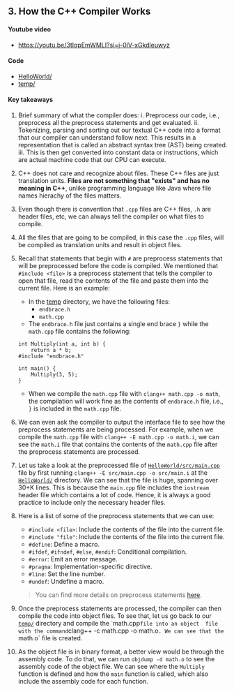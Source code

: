 ## 3. How the C++ Compiler Works

#### Youtube video

- https://youtu.be/3tIqpEmWMLI?si=j-0lV-xGkdleuwyz 

#### Code

- [HelloWorld/](HelloWorld/)
- [temp/](temp/)

#### Key takeaways

1. Brief summary of what the compiler does:
    i. Preprocess our code, i.e., preprocess all the preprocess statements and get evaluated.
    ii. Tokenizing, parsing and sorting out our textual C++ code into a format that our compiler can understand follow next.
    This results in a representation that is called an abstract syntax tree (AST) being created.
    iii. This is then get converted into constant data or instructions, which are actual machine code
    that our CPU can execute.

2. C++ does not care and recognize about files. These C++ files are just translation units. **Files are
not something that "exists" and has no meaning in C++**, unlike programming language like Java where file names hierachy of
the files matters. 

3. Even though there is convention that `.cpp` files are C++ files, `.h` are header files, etc, we can
always tell the compiler on what files to compile.

4. All the files that are going to be compiled, in this case the `.cpp` files, will be compiled as 
translation units and result in object files.

5. Recall that statements that begin with `#` are preprocess statements that will be preprocessed before
the code is compiled. We mentioned that `#include <file>` is a preprocess statement that tells the compiler
to open that file, read the contents of the file and paste them into the current file. Here is an example:
    - In the [temp](temp/) directory, we have the following files:
        - `endbrace.h`
        - `math.cpp`
    - The `endbrace.h` file just contains a single end brace `}` while the `math.cpp` file contains the following:
    ```
    int Multiply(int a, int b) {
        return a * b;
    #include "endbrace.h"

    int main() {
        Multiply(3, 5);
    }  
    ```  
    - When we compile the `math.cpp` file with `clang++ math.cpp -o math`, the compilation will work fine
    as the contents of `endbrace.h` file, i.e., `}` is included in the `math.cpp` file.

6. We can even ask the compiler to output the interface file to see how the preprocess statements are
being processed. For example, when we compile the `math.cpp` file with `clang++ -E math.cpp -o math.i`,
we can see the `math.i` file that contains the contents of the `math.cpp` file after the preprocess
statements are processed.

7. Let us take a look at the preprocessed file of [`HelloWorld/src/main.cpp`](HelloWorld/src/main.cpp) file
by first running `clang++ -E src/main.cpp -o src/main.i` at the [`HelloWorld/`](HelloWorld/) directory.
We can see that the file is huge, spanning over 30+K lines. This is because the `main.cpp` file includes
the `iostream` header file which contains a lot of code. Hence, it is always a good practice to include
only the necessary header files.

8. Here is a list of some of the preprocess statements that we can use:
    - `#include <file>`: Include the contents of the file into the current file.
    - `#include "file"`: Include the contents of the file into the current file.
    - `#define`: Define a macro.
    - `#ifdef`, `#ifndef`, `#else`, `#endif`: Conditional compilation.
    - `#error`: Emit an error message.
    - `#pragma`: Implementation-specific directive.
    - `#line`: Set the line number.
    - `#undef`: Undefine a macro.
    > You can find more details on preprocess statements [here](https://www.geeksforgeeks.org/cpp-preprocessors-and-directives/).

9. Once the preprocess statements are processed, the compiler can then compile the code into object files.
To see that, let us go back to our [`temp/`](temp/`) directory and compile the `math.cpp` file into an object 
file with the command `clang++ -c math.cpp -o math.o`. We can see that the `math.o` file is created.

10. As the object file is in binary format, a better view would be through the assembly code.
To do that, we can run `objdump -d math.o` to see the assembly code of the object file. We can see
where the `Multiply` function is defined and how the `main` function is called, which also include 
the assembly code for each function.